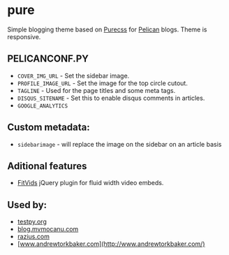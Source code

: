 pure
====

Simple blogging theme based on [Purecss](http:purecss.io) for [Pelican](http://docs.getpelican.com/) blogs.
Theme is responsive.

## PELICANCONF.PY

* `COVER_IMG_URL` - Set the sidebar image.
* `PROFILE_IMAGE_URL` - Set the image for the top circle cutout.
* `TAGLINE` - Used for the page titles and some meta tags.
* `DISQUS_SITENAME` - Set this to enable disqus comments in articles.
* `GOOGLE_ANALYTICS`

## Custom metadata:
* `sidebarimage` - will replace the image on the sidebar on an article basis

## Aditional features
* [FitVids](https://github.com/davatron5000/FitVids.js) jQuery plugin for fluid width video embeds.

## Used by:
* [testpy.org](http://testpy.org/)
* [blog.mvmocanu.com](http://blog.mvmocanu.com)
* [razius.com](http://razius.com)
* [www.andrewtorkbaker.com](http://www.andrewtorkbaker.com/)

